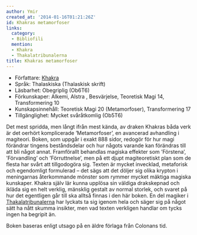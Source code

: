 ```yaml
---
author: Ymir
created_at: '2014-01-16T01:21:26Z'
id: Khakras metamorfoser
links:
  category:
  - Bibliofili
  mention:
  - Khakra
  - Thakalatribunalerna
title: Khakras metamorfoser
---
```


-   Författare: [Khakra]
-   Språk: Thalaskiska (Thalaskisk skrift)
-   Läsbarhet: Obegriplig (Ob6T6)
-   Förkunskaper: Alkemi, Alstra <aspekt>, Besvärjelse, Teoretisk Magi 14, Transformering 10
-   Kunskapsinnehåll: Teoretisk Magi 20 (Metamorfoser), Transformering 17
-   Tillgänglighet: Mycket svåråtkomlig (Ob5T6)

Det mest spridda, men långt ifrån mest kända, av draken Khakras båda verk är det oerhört
komplicerade ’Metamorfoser’, en avancerad avhandling i magiteori. Boken, som uppgår i exakt 888
sidor, redogör för hur magi förändrar tingens beståndsdelar och hur någots varande kan förändras
till att bli något annat. Framförallt behandlas magiska effekter som ’Förstena’, ’Förvandling’ och
’Förruttnelse’, men på ett djupt magiteoretiskt plan som de flesta har svårt att tillgodogöra sig.
Texten är mycket invecklad, metaforisk och egendomligt formulerad – det sägs att det döljer sig
olika krypton i meningarnas återkommande mönster som rymmer mycket mäktiga magiska kunskaper. Khakra
själv lär kunna upplösa sin väldiga drakskepnad och ikläda sig en helt verklig, mänsklig gestalt av
normal storlek, och svaret på hur det egentligen går till ska alltså finnas i den här boken. En del
magiker i [Thakalatribunalerna] har lyckats ta sig igenom hela och säger sig på något sätt ha nått
skumma insikter, men vad texten verkligen handlar om tycks ingen ha begripit än.

Boken baseras enligt utsago på en äldre förlaga från Colonans tid.

  [Khakra]: Khakra
  [Thakalatribunalerna]: Thakalatribunalerna